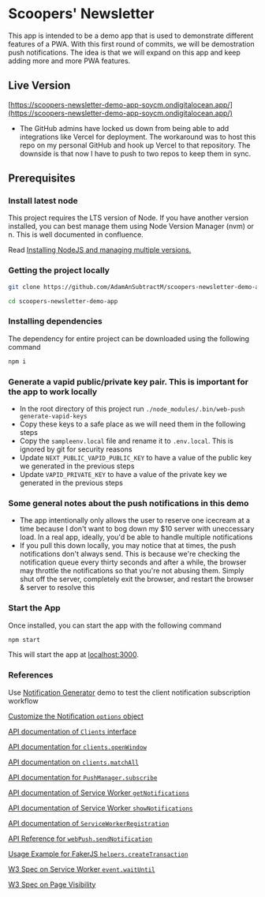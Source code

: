 # Scoopers' Newsletter

This app is intended to be a demo app that is used to demonstrate different features of a PWA. With this first round of commits, we will be demostration push notifications. The idea is that we will expand on this app and keep adding more and more PWA features.

## Live Version

[https://scoopers-newsletter-demo-app-soycm.ondigitalocean.app/](https://scoopers-newsletter-demo-app-soycm.ondigitalocean.app/)

* The GitHub admins have locked us down from being able to add integrations like Vercel for deployment. The workaround was to host this repo on my personal GitHub and hook up Vercel to that repository. The downside is that now I have to push to two repos to keep them in sync.

## Prerequisites

### Install latest node

This project requires the LTS version of Node. If you have another version installed, you can best manage them using Node Version Manager (nvm) or n. This is well documented in confluence.

Read [Installing NodeJS and managing multiple versions.](https://anixter.atlassian.net/wiki/spaces/NEW/pages/2745466916/Installing+NodeJS+and+managing+multiple+versions.)

### Getting the project locally

```sh
git clone https://github.com/AdamAnSubtractM/scoopers-newsletter-demo-app

cd scoopers-newsletter-demo-app
```

### Installing dependencies

The dependency for entire project can be downloaded using the following command

```sh
npm i
```

### Generate a vapid public/private key pair. This is important for the app to work locally

* In the root directory of this project run `./node_modules/.bin/web-push generate-vapid-keys`
* Copy these keys to a safe place as we will need them in the following steps
* Copy the `sampleenv.local` file and rename it to `.env.local`. This is ignored by git for security reasons
* Update `NEXT_PUBLIC_VAPID_PUBLIC_KEY` to have a value of the public key we generated in the previous steps
* Update `VAPID_PRIVATE_KEY` to have a value of the private key we generated in the previous steps

### Some general notes about the push notifications in this demo

* The app intentionally only allows the user to reserve one icecream at a time because I don't want to bog down my $10 server with uneccessary load. In a real app, ideally, you'd be able to handle multiple notifications
* If you pull this down locally, you may notice that at times, the push notifications don't always send. This is because we're checking the notification queue every thirty seconds and after a while, the browser may throttle the notifications so that you're not abusing them. Simply shut off the server, completely exit the browser, and restart the browser & server to resolve this

### Start the App

Once installed, you can start the app with the following command

```sh
npm start
```

This will start the app at [localhost:3000](http://localhost:3000).

### References

Use [Notification Generator](https://serviceworke.rs/push-get-payload_demo.html) demo to test the client notification subscription workflow  

[Customize the Notification `options` object](https://developer.mozilla.org/en-US/docs/Web/API/notification/Notification#Syntax)

[API documentation of `Clients` interface](https://developer.mozilla.org/en-US/docs/Web/API/Clients)

[API documentation for `clients.openWindow`](https://developer.mozilla.org/en-US/docs/Web/API/Clients/openWindow)

[API documentation on `clients.matchAll`](https://developer.mozilla.org/en-US/docs/Web/API/Clients/matchAll)

[API documentation for `PushManager.subscribe`](https://developer.mozilla.org/en-US/docs/Web/API/PushManager/subscribe)

[API documentation of Service Worker `getNotifications`](https://developer.mozilla.org/en-US/docs/Web/API/ServiceWorkerRegistration/getNotifications)

[API documentation of Service Worker `showNotifications`](https://developer.mozilla.org/en-US/docs/Web/API/ServiceWorkerRegistration/showNotification)  

[API documentation of `ServiceWorkerRegistration`](https://developer.mozilla.org/en-US/docs/Web/API/ServiceWorkerRegistration)  

[API Reference for `webPush.sendNotification`](https://github.com/web-push-libs/web-push#api-reference)

[Usage Example for FakerJS `helpers.createTransaction`](https://rawgit.com/Marak/faker.js/master/examples/browser/index.html#helpers)  

[W3 Spec on Service Worker `event.waitUntil`](https://www.w3.org/TR/service-workers/#wait-until-method)  

[W3 Spec on Page Visibility](https://www.w3.org/TR/page-visibility/#dom-document-visibilitystate)  
